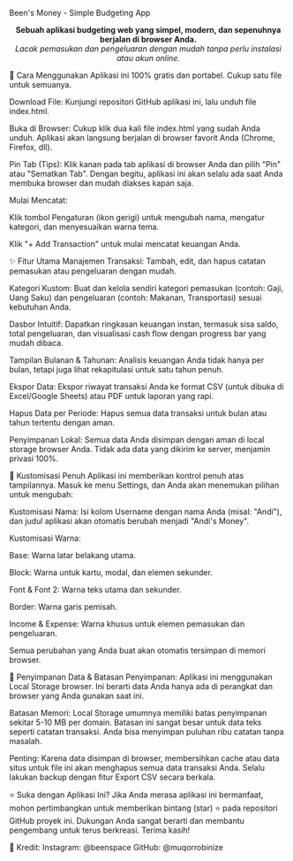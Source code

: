 Been's Money - Simple Budgeting App
<p align="center">
<strong>Sebuah aplikasi budgeting web yang simpel, modern, dan sepenuhnya berjalan di browser Anda.</strong>
<br>
<em>Lacak pemasukan dan pengeluaran dengan mudah tanpa perlu instalasi atau akun online.</em>
</p>

🚀 Cara Menggunakan
Aplikasi ini 100% gratis dan portabel. Cukup satu file untuk semuanya.

Download File: Kunjungi repositori GitHub aplikasi ini, lalu unduh file index.html.

Buka di Browser: Cukup klik dua kali file index.html yang sudah Anda unduh. Aplikasi akan langsung berjalan di browser favorit Anda (Chrome, Firefox, dll).

Pin Tab (Tips): Klik kanan pada tab aplikasi di browser Anda dan pilih "Pin" atau "Sematkan Tab". Dengan begitu, aplikasi ini akan selalu ada saat Anda membuka browser dan mudah diakses kapan saja.

Mulai Mencatat:

Klik tombol Pengaturan (ikon gerigi) untuk mengubah nama, mengatur kategori, dan menyesuaikan warna tema.

Klik "+ Add Transaction" untuk mulai mencatat keuangan Anda.

✨ Fitur Utama
Manajemen Transaksi: Tambah, edit, dan hapus catatan pemasukan atau pengeluaran dengan mudah.

Kategori Kustom: Buat dan kelola sendiri kategori pemasukan (contoh: Gaji, Uang Saku) dan pengeluaran (contoh: Makanan, Transportasi) sesuai kebutuhan Anda.

Dasbor Intuitif: Dapatkan ringkasan keuangan instan, termasuk sisa saldo, total pengeluaran, dan visualisasi cash flow dengan progress bar yang mudah dibaca.

Tampilan Bulanan & Tahunan: Analisis keuangan Anda tidak hanya per bulan, tetapi juga lihat rekapitulasi untuk satu tahun penuh.

Ekspor Data: Ekspor riwayat transaksi Anda ke format CSV (untuk dibuka di Excel/Google Sheets) atau PDF untuk laporan yang rapi.

Hapus Data per Periode: Hapus semua data transaksi untuk bulan atau tahun tertentu dengan aman.

Penyimpanan Lokal: Semua data Anda disimpan dengan aman di local storage browser Anda. Tidak ada data yang dikirim ke server, menjamin privasi 100%.

🎨 Kustomisasi Penuh
Aplikasi ini memberikan kontrol penuh atas tampilannya. Masuk ke menu Settings, dan Anda akan menemukan pilihan untuk mengubah:

Kustomisasi Nama: Isi kolom Username dengan nama Anda (misal: "Andi"), dan judul aplikasi akan otomatis berubah menjadi "Andi's Money".

Kustomisasi Warna:

Base: Warna latar belakang utama.

Block: Warna untuk kartu, modal, dan elemen sekunder.

Font & Font 2: Warna teks utama dan sekunder.

Border: Warna garis pemisah.

Income & Expense: Warna khusus untuk elemen pemasukan dan pengeluaran.

Semua perubahan yang Anda buat akan otomatis tersimpan di memori browser.

💾 Penyimpanan Data & Batasan
Penyimpanan: Aplikasi ini menggunakan Local Storage browser. Ini berarti data Anda hanya ada di perangkat dan browser yang Anda gunakan saat ini.

Batasan Memori: Local Storage umumnya memiliki batas penyimpanan sekitar 5-10 MB per domain. Batasan ini sangat besar untuk data teks seperti catatan transaksi. Anda bisa menyimpan puluhan ribu catatan tanpa masalah.

Penting: Karena data disimpan di browser, membersihkan cache atau data situs untuk file ini akan menghapus semua data transaksi Anda. Selalu lakukan backup dengan fitur Export CSV secara berkala.

⭐ Suka dengan Aplikasi Ini?
Jika Anda merasa aplikasi ini bermanfaat, mohon pertimbangkan untuk memberikan bintang (star) ⭐ pada repositori GitHub proyek ini. Dukungan Anda sangat berarti dan membantu pengembang untuk terus berkreasi. Terima kasih!

🙏 Kredit: Instagram: @beenspace GitHub: @muqorrobinize
